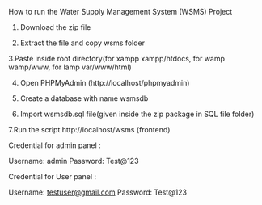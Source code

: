 How to run the Water Supply Management System (WSMS) Project

1. Download the zip file

2. Extract the file and copy wsms folder

3.Paste inside root directory(for xampp xampp/htdocs, for wamp wamp/www, for lamp var/www/html)

4. Open PHPMyAdmin (http://localhost/phpmyadmin)

5. Create a database with name wsmsdb

6. Import wsmsdb.sql file(given inside the zip package in SQL file folder)

7.Run the script http://localhost/wsms (frontend)

Credential for admin panel :

Username: admin
Password: Test@123

Credential for User panel :

Username: testuser@gmail.com
Password: Test@123
